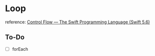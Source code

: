 # Loop

reference: [Control Flow — The Swift Programming Language (Swift 5.6)](https://docs.swift.org/swift-book/LanguageGuide/ControlFlow.html)

## To-Do

- [ ] forEach